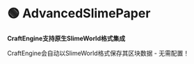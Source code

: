 # 🟢 AdvancedSlimePaper

**CraftEngine支持原生SlimeWorld格式集成**

CraftEngine会自动以SlimeWorld格式保存其区块数据 - 无需配置！
